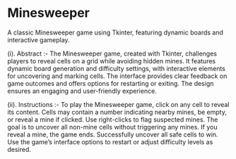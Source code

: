 # Minesweeper
A classic Minesweeper game using Tkinter, featuring dynamic boards and interactive gameplay.

(i). Abstract :- The Minesweeper game, created with Tkinter, challenges players to reveal cells on a grid while avoiding hidden mines. It features dynamic board generation and difficulty settings, with interactive elements for uncovering and marking cells. The interface provides clear feedback on game outcomes and offers options for restarting or exiting. The design ensures an engaging and user-friendly experience.

(ii). Instructions :- To play the Minesweeper game, click on any cell to reveal its content. Cells may contain a number indicating nearby mines, be empty, or reveal a mine if clicked. Use right-clicks to flag suspected mines. The goal is to uncover all non-mine cells without triggering any mines. If you reveal a mine, the game ends. Successfully uncover all safe cells to win. Use the game’s interface options to restart or adjust difficulty levels as desired.
